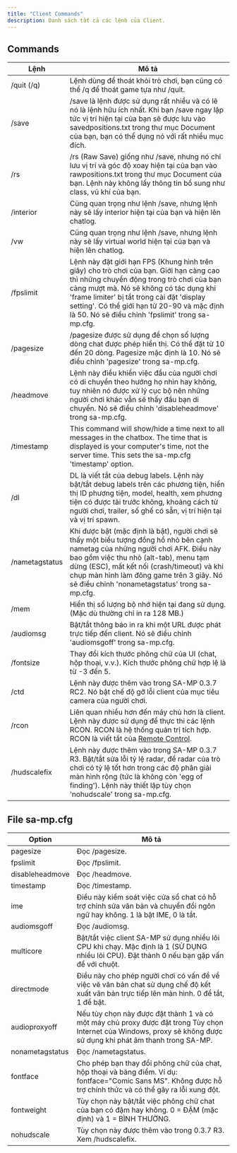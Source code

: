 ```yaml
---
title: "Client Commands"
description: Danh sách tất cả các lệnh của Client.
---
```


## Commands

| Lệnh           | Mô tả                                                                                                                                                                                                                                                                                                                                                                  |
|----------------|------------------------------------------------------------------------------------------------------------------------------------------------------------------------------------------------------------------------------------------------------------------------------------------------------------------------------------------------------------------------|
| /quit (/q)     | Lệnh dùng để thoát khỏi trò chơi, bạn cũng có thể /q để thoát game tựa như /quit.                                                                                                                                                                                                                                                                                      |
| /save          | /save là lệnh được sử dụng rất nhiều và có lẽ nó là lệnh hữu ích nhất. Khi bạn /save ngay lập tức vị trí hiện tại của bạn sẽ được lưu vào savedpositions.txt trong thư mục Document của bạn, bạn có thể dụng nó với rất nhiều mục đích.                                                                                                                                |
| /rs            | /rs (Raw Save) giống như /save, nhưng nó chỉ lưu vị trí và góc độ xoay hiện tại của bạn vào rawpositions.txt trong thư mục Document của bạn. Lệnh này không lấy thông tin bổ sung như class, vũ khí của bạn.                                                                                                                                                           |
| /interior      | Cũng quan trọng như lệnh /save, nhưng lệnh này sẽ lấy interior hiện tại của bạn và hiện lên chatlog.                                                                                                                                                                                                                                                                   |
| /vw            | Cũng quan trọng như lệnh /save, nhưng lệnh này sẽ lấy virtual world hiện tại của bạn và hiện lên chatlog.                                                                                                                                                                                                                                                              |
| /fpslimit      | Lệnh này đặt giới hạn FPS (Khung hình trên giây) cho trò chơi của bạn. Giới hạn càng cao thì những chuyển động trong trò chơi của bạn càng mượt mà. Nó sẽ không có tác dụng khi 'frame limiter' bị tắt trong cài đặt 'display setting'. Có thể giới hạn từ 20-90 và mặc định là 50. Nó sẽ điều chỉnh 'fpslimit' trong sa-mp.cfg.                                       |
| /pagesize      | /pagesize được sử dụng để chọn số lượng dòng chat được phép hiển thị. Có thể đặt từ 10 đến 20 dòng. Pagesize mặc định là 10. Nó sẽ điều chỉnh 'pagesize' trong sa-mp.cfg.                                                                                                                                                                                              |
| /headmove      | Lệnh này điều khiển việc đầu của người chơi có di chuyển theo hướng họ nhìn hay không, tuy nhiên nó được xử lý cục bộ nên những người chơi khác vẫn sẽ thấy đầu bạn di chuyển. Nó sẽ điều chỉnh 'disableheadmove' trong sa-mp.cfg.                                                                                                                                     |
| /timestamp     | This command will show/hide a time next to all messages in the chatbox. The time that is displayed is your computer's time, not the server time. This sets the sa-mp.cfg 'timestamp' option.                                                                                                                                                                           |
| /dl            | DL là viết tắt của debug labels. Lệnh này bật/tắt debug labels trên các phương tiện, hiển thị ID phương tiện, model, health, xem phương tiện có được tải trước không, khoảng cách từ người chơi, trailer, số ghế có sẵn, vị trí hiện tại và vị trí spawn.                                                                                                              |
| /nametagstatus | Khi được bật (mặc định là bật), người chơi sẽ thấy một biểu tượng đồng hồ nhỏ bên cạnh nametag của những người chơi AFK. Điều này bao gồm việc thu nhỏ (alt-tab), menu tạm dừng (ESC), mất kết nối (crash/timeout) và khi chụp màn hình làm đông game trên 3 giây. Nó sẽ điều chỉnh 'nonametagstatus' trong sa-mp.cfg.                                                 |
| /mem           | Hiển thị số lượng bộ nhớ hiện tại đang sử dụng. (Mặc dù thường chỉ in ra 128 MB.)                                                                                                                                                                                                                                                                                      |
| /audiomsg      | Bật/tắt thông báo in ra khi một URL được phát trực tiếp đến client. Nó sẽ điều chỉnh 'audiomsgoff' trong sa-mp.cfg.                                                                                                                                                                                                                                                    |
| /fontsize      | Thay đổi kích thước phông chữ của UI (chat, hộp thoại, v.v.). Kích thước phông chữ hợp lệ là từ -3 đến 5.                                                                                                                                                                                                                                                              |
| /ctd           | Lệnh này được thêm vào trong SA-MP 0.3.7 RC2. Nó bật chế độ gỡ lỗi client của mục tiêu camera của người chơi.                                                                                                                                                                                                                                                          |
| /rcon          | Liên quan nhiều hơn đến máy chủ hơn là client. Lệnh này được sử dụng để thực thi các lệnh RCON. RCON là hệ thống quản trị tích hợp. RCON là viết tắt của [Remote Control](../server/ControllingServer#using-rcon).                                                                                                                                                     |
| /hudscalefix   | Lệnh này được thêm vào trong SA-MP 0.3.7 R3. Bật/tắt sửa lỗi tỷ lệ radar, để radar của trò chơi có tỷ lệ tốt hơn trong các độ phân giải màn hình rộng (tức là không còn 'egg of finding'). Lệnh này thiết lập tùy chọn 'nohudscale' trong sa-mp.cfg.                                                                                                                   |

## File sa-mp.cfg

| Option          | Mô tả                                                                                                                                                                                        |
|-----------------|----------------------------------------------------------------------------------------------------------------------------------------------------------------------------------------------|
| pagesize        | Đọc /pagesize.                                                                                                                                                                               |
| fpslimit        | Đọc /fpslimit.                                                                                                                                                                               |
| disableheadmove | Đọc /headmove.                                                                                                                                                                               |
| timestamp       | Đọc /timestamp.                                                                                                                                                                              |
| ime             | Điều này kiểm soát việc cửa sổ chat có hỗ trợ chỉnh sửa văn bản và chuyển đổi ngôn ngữ hay không. 1 là bật IME, 0 là tắt.                                                                    |
| audiomsgoff     | Đọc /audiomsg.                                                                                                                                                                               |
| multicore       | Bật/tắt việc client SA-MP sử dụng nhiều lõi CPU khi chạy. Mặc định là 1 (SỬ DỤNG nhiều lõi CPU). Đặt thành 0 nếu bạn gặp vấn đề với chuột.                                                   |
| directmode      | Điều này cho phép người chơi có vấn đề về việc vẽ văn bản chat sử dụng chế độ kết xuất văn bản trực tiếp lên màn hình. 0 để tắt, 1 để bật.                                                   |
| audioproxyoff   | Nếu tùy chọn này được đặt thành 1 và có một máy chủ proxy được đặt trong Tùy chọn Internet của Windows, proxy sẽ không được sử dụng khi phát âm thanh trong SA-MP.                           |
| nonametagstatus | Đọc /nametagstatus.                                                                                                                                                                          |
| fontface        | Cho phép bạn thay đổi phông chữ của chat, hộp thoại và bảng điểm. Ví dụ: fontface="Comic Sans MS". Không được hỗ trợ chính thức và có thể gây ra lỗi xung đột.                               |
| fontweight      | Tùy chọn này bật/tắt việc phông chữ chat của bạn có đậm hay không. 0 = ĐẬM (mặc định) và 1 = BÌNH THƯỜNG.                                                                                    |
| nohudscale      | Tùy chọn này được thêm vào trong 0.3.7 R3. Xem /hudscalefix.                                                                                                                                 |
